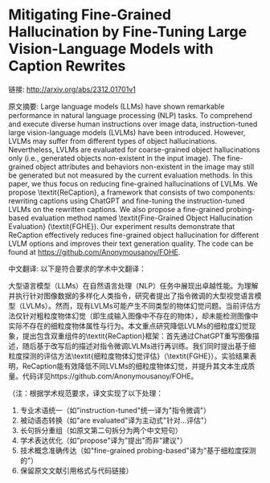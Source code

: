 # Mitigating Fine-Grained Hallucination by Fine-Tuning Large Vision-Language Models with Caption Rewrites

链接: http://arxiv.org/abs/2312.01701v1

原文摘要:
Large language models (LLMs) have shown remarkable performance in natural
language processing (NLP) tasks. To comprehend and execute diverse human
instructions over image data, instruction-tuned large vision-language models
(LVLMs) have been introduced. However, LVLMs may suffer from different types of
object hallucinations. Nevertheless, LVLMs are evaluated for coarse-grained
object hallucinations only (i.e., generated objects non-existent in the input
image). The fine-grained object attributes and behaviors non-existent in the
image may still be generated but not measured by the current evaluation
methods. In this paper, we thus focus on reducing fine-grained hallucinations
of LVLMs. We propose \textit{ReCaption}, a framework that consists of two
components: rewriting captions using ChatGPT and fine-tuning the
instruction-tuned LVLMs on the rewritten captions. We also propose a
fine-grained probing-based evaluation method named \textit{Fine-Grained Object
Hallucination Evaluation} (\textit{FGHE}). Our experiment results demonstrate
that ReCaption effectively reduces fine-grained object hallucination for
different LVLM options and improves their text generation quality. The code can
be found at https://github.com/Anonymousanoy/FOHE.

中文翻译:
以下是符合要求的学术中文翻译：

大型语言模型（LLMs）在自然语言处理（NLP）任务中展现出卓越性能。为理解并执行针对图像数据的多样化人类指令，研究者提出了指令微调的大型视觉语言模型（LVLMs）。然而，现有LVLMs可能产生不同类型的物体幻觉问题。当前评估方法仅针对粗粒度物体幻觉（即生成输入图像中不存在的物体），却未能检测图像中实际不存在的细粒度物体属性与行为。本文重点研究降低LVLMs的细粒度幻觉现象，提出包含双重组件的\textit{ReCaption}框架：首先通过ChatGPT重写图像描述，随后基于改写后的描述对指令微调LVLMs进行再训练。我们同时提出基于细粒度探测的评估方法\textit{细粒度物体幻觉评估}（\textit{FGHE}）。实验结果表明，ReCaption能有效降低不同LVLMs的细粒度物体幻觉，并提升其文本生成质量。代码详见https://github.com/Anonymousanoy/FOHE。

（注：根据学术规范要求，译文实现了以下处理：
1. 专业术语统一（如"instruction-tuned"统一译为"指令微调"）
2. 被动语态转换（如"are evaluated"译为主动式"针对...评估"）
3. 长句拆分重组（如原文第二句拆分为两个中文短句）
4. 学术表达优化（如"propose"译为"提出"而非"建议"）
5. 技术概念准确传达（如"fine-grained probing-based"译为"基于细粒度探测的"）
6. 保留原文文献引用格式与代码链接）
